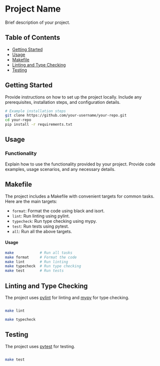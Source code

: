 # Project Name

Brief description of your project.

## Table of Contents

- [Getting Started](#getting-started)
- [Usage](#usage)
- [Makefile](#makefile)
- [Linting and Type Checking](#linting-and-type-checking)
- [Testing](#testing)

## Getting Started

Provide instructions on how to set up the project locally. Include any prerequisites, installation steps, and configuration details.

```bash
# Example installation steps
git clone https://github.com/your-username/your-repo.git
cd your-repo
pip install -r requirements.txt
```

## Usage

### Functionality

Explain how to use the functionality provided by your project. Provide code examples, usage scenarios, and any necessary details.

## Makefile

The project includes a Makefile with convenient targets for common tasks. Here are the main targets:

- `format`: Format the code using black and isort.
- `lint`: Run linting using pylint.
- `typecheck`: Run type checking using mypy.
- `test`: Run tests using pytest.
- `all`: Run all the above targets.

#### Usage

```bash
make            # Run all tasks
make format     # Format the code
make lint       # Run linting
make typecheck  # Run type checking
make test       # Run tests
```

## Linting and Type Checking

The project uses [pylint](https://www.pylint.org/) for linting and [mypy](http://mypy-lang.org/) for type checking.

```bash

make lint

make typecheck
```

## Testing

The project uses [pytest](https://docs.pytest.org/en/latest/) for testing.

```bash

make test

```